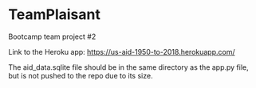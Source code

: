 # TeamPlaisant
Bootcamp team project #2

Link to the Heroku app: https://us-aid-1950-to-2018.herokuapp.com/

The aid_data.sqlite file should be in the same directory as the app.py file,
but is not pushed to the repo due to its size.
